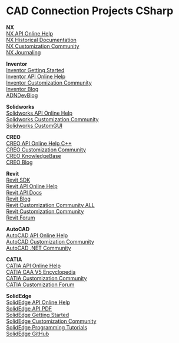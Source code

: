 # CAD Connection Projects CSharp

**NX**<br/>
[NX API Online Help](https://support.sw.siemens.com/en-US/)<br/>
[NX Historical Documentation](https://www.sw.siemens.com/en-US/support-services/historical/)<br/>
[NX Customization Community](https://community.sw.siemens.com/s/topic/0TO4O000000MiiWWAS/nx-customization-and-programming)<br/>
[NX Journaling](https://nxjournaling.com/)<br/>

**Inventor**<br/>
[Inventor Getting Started](https://aps.autodesk.com/developer/overview/inventor)<br/>
[Inventor API Online Help](https://help.autodesk.com/view/INVNTOR/2024/ENU/?guid=UserManualIndex)<br/>
[Inventor Customization Community](https://forums.autodesk.com/t5/inventor-programming-ilogic/bd-p/120)<br/>
[Inventor Blog](https://modthemachine.typepad.com/)<br/>
[ADNDevBlog](https://adndevblog.typepad.com/)<br/>

**Solidworks**<br/>
[Solidworks API Online Help](https://help.solidworks.com/2022/english/api/SWHelp_List.html?id=584c95f77aef42c6a0e7393627f22994#Pg0)<br/>
[Solidworks Customization Community](https://forum.solidworks.com/)<br/>
[Solidworks CustomGUI](https://prototechsolutions.com/cad-notes/custom-gui-solidworks/)<br/>

**CREO**<br/>
[CREO API Online Help C++](https://support.ptc.com/help/creo_toolkit/otk_cpp_pma/r11.0/usascii/index.html#page/creo_toolkit/Online_Documentation_for_Creo_Object_TOOLKIT_C_APIWizard.html#)<br/>
[CREO Customization Community](https://community.ptc.com/t5/Customization/bd-p/customization)<br/>
[CREO KnowledgeBase](https://www.ptc.com/en/support/search/)<br/>
[CREO Blog](https://creocustomization.com)<br/>

**Revit**<br/>
[Revit SDK](https://aps.autodesk.com/developer/overview/revit)<br/>
[Revit API Online Help](https://www.revitapidocs.com/2024/91957e18-2935-006c-83ab-3b5b9dbb5928.htm)<br/>
[Revit API Docs](https://apidocs.co/apps/revit/2024/d4648875-d41a-783b-d5f4-638df39ee413.htm)<br/>
[Revit Blog](https://thebuildingcoder.typepad.com/)<br/>
[Revit Customization Community ALL](https://forums.autodesk.com/t5/revit-products/ct-p/2003)<br/>
[Revit Customization Community](https://forums.autodesk.com/t5/revit-api-forum/bd-p/160)<br/>
[Revit Forum](https://www.revitforum.org/)<br/>

**AutoCAD**<br/>
[AutoCAD API Online Help](https://help.autodesk.com/view/OARX/2025/ENU/?guid=GUID-C3F3C736-40CF-44A0-9210-55F6A939B6F2)<br/>
[AutoCAD Customization Community](https://forums.autodesk.com/t5/autocad-customization/ct-p/AutoCADTopic1)<br/>
[AutoCAD .NET Community](https://forums.autodesk.com/t5/net/bd-p/152)<br/>

**CATIA**<br/>
[CATIA API Online Help](https://catiadesign.org/_doc/V5Automation/)<br/>
[CATIA CAA V5 Encyclopedia](http://catiadoc.free.fr/online/CAAScdBase/CAAScdAutomationSiteMap.htm)<br/>
[CATIA Customization Community](http://catiadoc.free.fr/online/CAAScdBase/CAAScdAutomationSiteMap.htm)<br/>
[CATIA Customization Forum](https://www.3dcadforums.com/forums/catia-forum.10/page-2)<br/>

**SolidEdge**<br/>
[SolidEdge API Online Help](https://support.sw.siemens.com/en-US/)<br/>
[SolidEdge API PDF](https://www.plm.automation.siemens.com/zh_cn/Images/Solid_Edge_API_tcm78-125829.pdf)<br/>
[SolidEdge Getting Started](https://community.sw.siemens.com/s/question/0D54O000061xstTSAQ/solid-edge-api)<br/>
[SolidEdge Customization Community](https://community.sw.siemens.com/s/topic/0TO4O000000Mij0WAC/solid-edge-developer)<br/>
[SolidEdge Programming Tutorials](https://community.sw.siemens.com/s/question/0D54O000061xrvTSAQ/solid-edge-programming-tutorials-part-1)<br/>
[SolidEdge GitHub](https://github.com/SolidEdgeCommunity/SolidEdge.Community)<br/>
